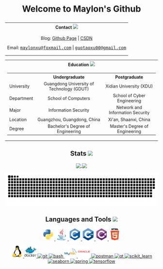 <h1><p align="center">Welcome to Maylon's Github</p></h1>
    <!-- emojis: https://slackmojis.com/-->
<table align="center">
  <tr>
    <th>Contact <img src="https://emojis.slackmojis.com/emojis/images/1588866973/8934/hellokittydance.gif?1588866973" width="90"></th>
  </tr>
  <td colspan="6">
    <p align="center">Blog: <a href="https://Country-If.github.io">Github Page</a> | <a href="https://blog.csdn.net/weixin_45824303">CSDN</a></p>
    <p align="center">Email: <a href="mailto:maylonxu@foxmail.com"><kbd>maylonxu@foxmail.com</kbd></a> | <a href="mailto:guotaoxu00@gmail.com"><kbd>guotaoxu00@gmail.com</kbd></a></p>
  </td>
</table>
  
<table align="center">
  <tr>
    <th>Education <img src="https://emojis.slackmojis.com/emojis/images/1696534303/70363/doggotypingq.gif" width="40"></th>
  </tr>
  <tr>
    <td align="center">
      <table>
        <tr>
          <th></th>
          <th align="center">Undergraduate</th>
          <th align="center">Postgraduate</th>
        </tr>
        <tr>
          <td>University</td>
          <td align="center">Guangdong University of Technology (GDUT)</td>
          <td align="center">Xidian University (XDU)<!--(Exempt from Admission Exam)--></td>
        </tr>
        <tr>
          <td>Department</td>
          <td align="center">School of Computers</td>
          <td align="center">School of Cyber Engineering</td>
        </tr>
        <tr>
          <td>Major</td>
          <td align="center">Information Security</td>
          <td align="center">Network and Information Security</td>
        </tr>
        <tr>
          <td>Location</td>
          <td align="center">Guangzhou, Guangdong, China</td>
          <td align="center">Xi'an, Shaanxi, China</td>
        </tr>
        <tr>
          <td>Degree</td>
          <td align="center">Bachelor's Degree of Engineering</td>
          <td align="center">Master's Degree of Engineering</td>
        </tr>
      </table>
    </td>
  </tr>
</table>

<h2 align="center">Stats <img src="https://emojis.slackmojis.com/emojis/images/1680554188/65018/cat-roomba-exceptionally-fast.gif" width="40"></h2>
<p align="center">
  <a href="https://github.com/Country-If"> 
    <img align="center" src="https://github-readme-stats-three-brown-35.vercel.app/api?username=Country-If&show_icons=true&theme=transparent&include_all_commits=true&hide_border=true" /> 
  </a>
  <a href="https://github.com/Country-If"> 
    <img align="center" src="https://github-readme-stats-three-brown-35.vercel.app/api/top-langs/?username=Country-If&hide=tcl,xslt,jupyter%20notebook,smarty,tex&theme=transparent&layout=compact&hide_border=true" /> 
  </a>
</p>
<p align="center">
<picture align="center">
  <source media="(prefers-color-scheme: light)" srcset="res/github-contribution-grid-snake.svg">
  <source media="(prefers-color-scheme: dark)" srcset="res/github-contribution-grid-snake-dark.svg">
  <img alt="github contribution grid snake animation" src="res/github-contribution-grid-snake.svg">
</picture>
</p>

<!-- icons: https://rahuldkjain.github.io/gh-profile-readme-generator/ -->
<h2 align="center">Languages and Tools <img src="https://emojis.slackmojis.com/emojis/images/1643516377/24139/tangerine_fire.gif" width="40"></h2>
<p align="center"> 
  <a href="https://www.python.org" target="_blank" rel="noreferrer"> <img src="https://raw.githubusercontent.com/devicons/devicon/master/icons/python/python-original.svg" alt="python" width="40" height="40"/> </a> 
  <a href="https://www.java.com" target="_blank" rel="noreferrer"> <img src="https://raw.githubusercontent.com/devicons/devicon/master/icons/java/java-original.svg" alt="java" width="40" height="40"/> </a> 
  <a href="https://www.cprogramming.com/" target="_blank" rel="noreferrer"> <img src="https://raw.githubusercontent.com/devicons/devicon/master/icons/c/c-original.svg" alt="c" width="40" height="40"/> </a> 
  <a href="https://www.w3schools.com/cpp/" target="_blank" rel="noreferrer"> <img src="https://raw.githubusercontent.com/devicons/devicon/master/icons/cplusplus/cplusplus-original.svg" alt="cplusplus" width="40" height="40"/> </a> 
  <a href="https://www.w3schools.com/cs/" target="_blank" rel="noreferrer"> <img src="https://raw.githubusercontent.com/devicons/devicon/master/icons/csharp/csharp-original.svg" alt="csharp" width="40" height="40"/> </a> 
  <a href="https://www.w3.org/html/" target="_blank" rel="noreferrer"> <img src="https://raw.githubusercontent.com/devicons/devicon/master/icons/html5/html5-original-wordmark.svg" alt="html5" width="40" height="40"/> </a> 
</p>
<p align="center">
  <a href="https://www.linux.org/" target="_blank" rel="noreferrer"> <img src="https://raw.githubusercontent.com/devicons/devicon/master/icons/linux/linux-original.svg" alt="linux" width="40" height="40"/> </a> 
  <a href="https://www.docker.com/" target="_blank" rel="noreferrer"> <img src="https://raw.githubusercontent.com/devicons/devicon/master/icons/docker/docker-original-wordmark.svg" alt="docker" width="40" height="40"/> </a> 
  <a href="https://git-scm.com/" target="_blank" rel="noreferrer"> <img src="https://www.vectorlogo.zone/logos/git-scm/git-scm-icon.svg" alt="git" width="40" height="40"/> </a> 
  <a href="https://www.gnu.org/software/bash/" target="_blank" rel="noreferrer"> <img src="https://www.vectorlogo.zone/logos/gnu_bash/gnu_bash-icon.svg" alt="bash" width="40" height="40"/> </a> 
  <a href="https://www.mysql.com/" target="_blank" rel="noreferrer"> <img src="https://raw.githubusercontent.com/devicons/devicon/master/icons/mysql/mysql-original-wordmark.svg" alt="mysql" width="40" height="40"/> </a> 
  <a href="https://www.oracle.com/" target="_blank" rel="noreferrer"> <img src="https://raw.githubusercontent.com/devicons/devicon/master/icons/oracle/oracle-original.svg" alt="oracle" width="40" height="40"/> </a> 
  <a href="https://postman.com" target="_blank" rel="noreferrer"> <img src="https://www.vectorlogo.zone/logos/getpostman/getpostman-icon.svg" alt="postman" width="40" height="40"/> </a> 
  <a href="https://www.qt.io/" target="_blank" rel="noreferrer"> <img src="https://upload.wikimedia.org/wikipedia/commons/0/0b/Qt_logo_2016.svg" alt="qt" width="40" height="40"/> </a> 
  <a href="https://scikit-learn.org/" target="_blank" rel="noreferrer"> <img src="https://upload.wikimedia.org/wikipedia/commons/0/05/Scikit_learn_logo_small.svg" alt="scikit_learn" width="40" height="40"/> </a> 
  <a href="https://seaborn.pydata.org/" target="_blank" rel="noreferrer"> <img src="https://seaborn.pydata.org/_images/logo-mark-lightbg.svg" alt="seaborn" width="40" height="40"/> </a> 
  <a href="https://spring.io/" target="_blank" rel="noreferrer"> <img src="https://www.vectorlogo.zone/logos/springio/springio-icon.svg" alt="spring" width="40" height="40"/> </a> 
  <a href="https://www.tensorflow.org" target="_blank" rel="noreferrer"> <img src="https://www.vectorlogo.zone/logos/tensorflow/tensorflow-icon.svg" alt="tensorflow" width="40" height="40"/> </a> 
</p>

